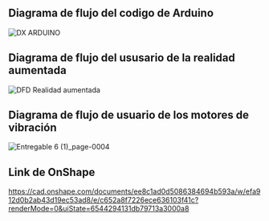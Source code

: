 ## Diagrama de flujo del codigo de Arduino 
![DX ARDUINO](https://github.com/Patosonico/Biodise_o/assets/143547799/34c9ab50-c8a6-4b63-aa7f-a18228a562f6)
## Diagrama de flujo del ususario de la realidad aumentada 
![DFD Realidad aumentada](https://github.com/Patosonico/Biodise_o/assets/143547799/21fad607-3028-481b-98ae-8ad51693c30f)
## Diagrama de flujo de usuario de los motores de vibración 
![Entregable 6 (1)_page-0004](https://github.com/Patosonico/Biodise_o/assets/143547799/b9e063c9-abd3-4ad3-8406-88df109852a3)
## Link de OnShape
https://cad.onshape.com/documents/ee8c1ad0d5086384694b593a/w/efa912d0b2ab43d19ec53ad8/e/c652a8f7226ece636103f41c?renderMode=0&uiState=6544294131db79713a3000a8 
